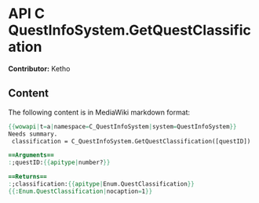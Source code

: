 # API C QuestInfoSystem.GetQuestClassification

**Contributor:** Ketho

## Content

The following content is in MediaWiki markdown format:

```mediawiki
{{wowapi|t=a|namespace=C_QuestInfoSystem|system=QuestInfoSystem}}
Needs summary.
 classification = C_QuestInfoSystem.GetQuestClassification([questID])

==Arguments==
:;questID:{{apitype|number?}}

==Returns==
:;classification:{{apitype|Enum.QuestClassification}}
{{:Enum.QuestClassification|nocaption=1}}
```